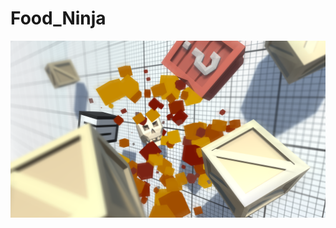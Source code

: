 <h1>Food_Ninja</h1>

![Food_Ninja](https://github.com/PrathamArtz/Food_Ninja/blob/main/Ninja%20Slash.png)
